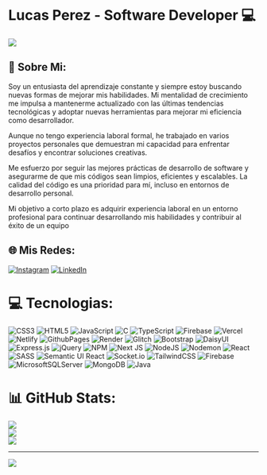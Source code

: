 # Lucas Perez - Software Developer 💻



<image src="https://user-images.githubusercontent.com/74038190/225813708-98b745f2-7d22-48cf-9150-083f1b00d6c9.gif" />




## 🎯 Sobre Mi: 

Soy un entusiasta del aprendizaje constante y siempre estoy buscando nuevas formas de mejorar mis habilidades. Mi mentalidad de crecimiento me impulsa a mantenerme actualizado con las últimas tendencias tecnológicas y adoptar nuevas herramientas para mejorar mi eficiencia como desarrollador.

Aunque no tengo experiencia laboral formal, he trabajado en varios proyectos personales que demuestran mi capacidad para enfrentar desafíos y encontrar soluciones creativas.

Me esfuerzo por seguir las mejores prácticas de desarrollo de software y asegurarme de que mis códigos sean limpios, eficientes y escalables. La calidad del código es una prioridad para mí, incluso en entornos de desarrollo personal.

Mi objetivo a corto plazo es adquirir experiencia laboral en un entorno profesional para continuar desarrollando mis habilidades y contribuir al éxito de un equipo

## 🌐 Mis Redes:
[![Instagram](https://img.shields.io/badge/Instagram-%23E4405F.svg?logo=Instagram&logoColor=white)](https://instagram.com/_lucasprzz) [![LinkedIn](https://img.shields.io/badge/LinkedIn-%230077B5.svg?logo=linkedin&logoColor=white)](https://linkedin.com/in/lucasperez26) 

# 💻 Tecnologias:
![CSS3](https://img.shields.io/badge/css3-%231572B6.svg?style=for-the-badge&logo=css3&logoColor=white) ![HTML5](https://img.shields.io/badge/html5-%23E34F26.svg?style=for-the-badge&logo=html5&logoColor=white) ![JavaScript](https://img.shields.io/badge/javascript-%23323330.svg?style=for-the-badge&logo=javascript&logoColor=%23F7DF1E) ![C](https://img.shields.io/badge/c-%2300599C.svg?style=for-the-badge&logo=c&logoColor=white) ![TypeScript](https://img.shields.io/badge/typescript-%23007ACC.svg?style=for-the-badge&logo=typescript&logoColor=white) ![Firebase](https://img.shields.io/badge/firebase-%23039BE5.svg?style=for-the-badge&logo=firebase) ![Vercel](https://img.shields.io/badge/vercel-%23000000.svg?style=for-the-badge&logo=vercel&logoColor=white) ![Netlify](https://img.shields.io/badge/netlify-%23000000.svg?style=for-the-badge&logo=netlify&logoColor=#00C7B7) ![GithubPages](https://img.shields.io/badge/github%20pages-121013?style=for-the-badge&logo=github&logoColor=white) ![Render](https://img.shields.io/badge/Render-%46E3B7.svg?style=for-the-badge&logo=render&logoColor=white) ![Glitch](https://img.shields.io/badge/glitch-%233333FF.svg?style=for-the-badge&logo=glitch&logoColor=white) ![Bootstrap](https://img.shields.io/badge/bootstrap-%238511FA.svg?style=for-the-badge&logo=bootstrap&logoColor=white) ![DaisyUI](https://img.shields.io/badge/daisyui-5A0EF8?style=for-the-badge&logo=daisyui&logoColor=white) ![Express.js](https://img.shields.io/badge/express.js-%23404d59.svg?style=for-the-badge&logo=express&logoColor=%2361DAFB) ![jQuery](https://img.shields.io/badge/jquery-%230769AD.svg?style=for-the-badge&logo=jquery&logoColor=white) ![NPM](https://img.shields.io/badge/NPM-%23CB3837.svg?style=for-the-badge&logo=npm&logoColor=white) ![Next JS](https://img.shields.io/badge/Next-black?style=for-the-badge&logo=next.js&logoColor=white) ![NodeJS](https://img.shields.io/badge/node.js-6DA55F?style=for-the-badge&logo=node.js&logoColor=white) ![Nodemon](https://img.shields.io/badge/NODEMON-%23323330.svg?style=for-the-badge&logo=nodemon&logoColor=%BBDEAD) ![React](https://img.shields.io/badge/react-%2320232a.svg?style=for-the-badge&logo=react&logoColor=%2361DAFB) ![SASS](https://img.shields.io/badge/SASS-hotpink.svg?style=for-the-badge&logo=SASS&logoColor=white) ![Semantic UI React](https://img.shields.io/badge/Semantic%20UI%20React-%2335BDB2.svg?style=for-the-badge&logo=SemanticUIReact&logoColor=white) ![Socket.io](https://img.shields.io/badge/Socket.io-black?style=for-the-badge&logo=socket.io&badgeColor=010101) ![TailwindCSS](https://img.shields.io/badge/tailwindcss-%2338B2AC.svg?style=for-the-badge&logo=tailwind-css&logoColor=white) ![Firebase](https://img.shields.io/badge/Firebase-039BE5?style=for-the-badge&logo=Firebase&logoColor=white) ![MicrosoftSQLServer](https://img.shields.io/badge/Microsoft%20SQL%20Server-CC2927?style=for-the-badge&logo=microsoft%20sql%20server&logoColor=white) ![MongoDB](https://img.shields.io/badge/MongoDB-%234ea94b.svg?style=for-the-badge&logo=mongodb&logoColor=white) ![Java](https://img.shields.io/badge/Java-ED8B00?style=for-the-badge&logo=openjdk&logoColor=white)
# 📊 GitHub Stats:
![](https://github-readme-stats.vercel.app/api?username=LucasPerezz&theme=react&hide_border=true&include_all_commits=true&count_private=true)<br/>
![](https://github-readme-streak-stats.herokuapp.com/?user=LucasPerezz&theme=react&hide_border=true)<br/>
![](https://github-readme-stats.vercel.app/api/top-langs/?username=LucasPerezz&theme=react&hide_border=true&include_all_commits=true&count_private=true&layout=compact)

---
[![](https://visitcount.itsvg.in/api?id=LucasPerezz&icon=0&color=0)](https://visitcount.itsvg.in)

<!-- Proudly created with GPRM ( https://gprm.itsvg.in ) -->
